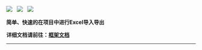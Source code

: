 ![](https://img.shields.io/badge/version-2021.8-green.svg) &nbsp; ![](https://img.shields.io/badge/builder-success-green.svg) &nbsp;
![](https://img.shields.io/badge/Author-Gjing-green.svg) &nbsp;       

**简单、快速的在项目中进行Excel导入导出**   

**详细文档请前往：[框架文档](https://www.yuque.com/u2499047/wzz356/xksxi8)**

---
